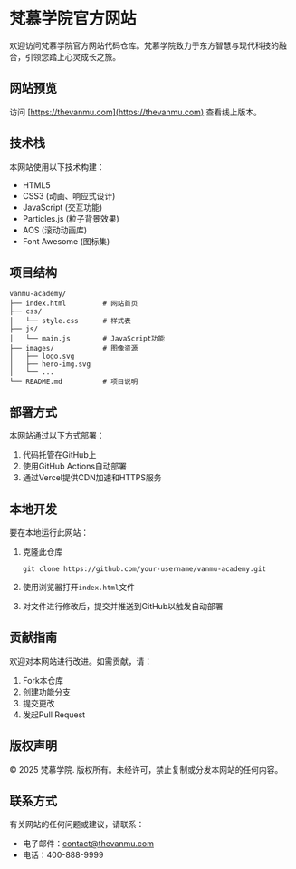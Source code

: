 # 梵慕学院官方网站

欢迎访问梵慕学院官方网站代码仓库。梵慕学院致力于东方智慧与现代科技的融合，引领您踏上心灵成长之旅。

## 网站预览

访问 [https://thevanmu.com](https://thevanmu.com) 查看线上版本。

## 技术栈

本网站使用以下技术构建：

- HTML5
- CSS3 (动画、响应式设计)
- JavaScript (交互功能)
- Particles.js (粒子背景效果)
- AOS (滚动动画库)
- Font Awesome (图标集)

## 项目结构

```
vanmu-academy/
├── index.html         # 网站首页
├── css/
│   └── style.css      # 样式表
├── js/
│   └── main.js        # JavaScript功能
├── images/            # 图像资源
│   ├── logo.svg
│   ├── hero-img.svg
│   └── ...
└── README.md          # 项目说明
```

## 部署方式

本网站通过以下方式部署：

1. 代码托管在GitHub上
2. 使用GitHub Actions自动部署
3. 通过Vercel提供CDN加速和HTTPS服务

## 本地开发

要在本地运行此网站：

1. 克隆此仓库
   ```
   git clone https://github.com/your-username/vanmu-academy.git
   ```

2. 使用浏览器打开`index.html`文件

3. 对文件进行修改后，提交并推送到GitHub以触发自动部署

## 贡献指南

欢迎对本网站进行改进。如需贡献，请：

1. Fork本仓库
2. 创建功能分支
3. 提交更改
4. 发起Pull Request

## 版权声明

© 2025 梵慕学院. 版权所有。未经许可，禁止复制或分发本网站的任何内容。

## 联系方式

有关网站的任何问题或建议，请联系：
- 电子邮件：contact@thevanmu.com
- 电话：400-888-9999
